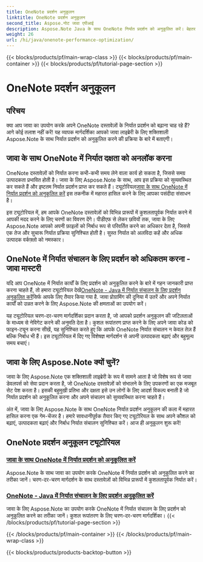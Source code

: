 ```yaml
---
title: OneNote प्रदर्शन अनुकूलन
linktitle: OneNote प्रदर्शन अनुकूलन
second_title: Aspose.नोट जावा एपीआई
description: Aspose.Note Java के साथ OneNote निर्यात प्रदर्शन को अनुकूलित करें। बेहतर उत्पादकता के लिए चरण-दर-चरण मार्गदर्शन के साथ विभिन्न प्रारूपों में कुशल दस्तावेज़ रूपांतरण सीखें।
weight: 26
url: /hi/java/onenote-performance-optimization/
---
```


{{< blocks/products/pf/main-wrap-class >}}
{{< blocks/products/pf/main-container >}}
{{< blocks/products/pf/tutorial-page-section >}}

# OneNote प्रदर्शन अनुकूलन


## परिचय

क्या आप जावा का उपयोग करके अपने OneNote दस्तावेज़ों के निर्यात प्रदर्शन को बढ़ाना चाह रहे हैं? आगे कोई तलाश नहीं करें! यह व्यापक मार्गदर्शिका आपको जावा लाइब्रेरी के लिए शक्तिशाली Aspose.Note के साथ निर्यात प्रदर्शन को अनुकूलित करने की प्रक्रिया के बारे में बताएगी।

## जावा के साथ OneNote में निर्यात दक्षता को अनलॉक करना

 OneNote दस्तावेज़ों को निर्यात करना कभी-कभी समय लेने वाला कार्य हो सकता है, जिससे समग्र उत्पादकता प्रभावित होती है। जावा के लिए Aspose.Note के साथ, आप इस प्रक्रिया को सुव्यवस्थित कर सकते हैं और इष्टतम निर्यात प्रदर्शन प्राप्त कर सकते हैं। ट्यूटोरियल[जावा के साथ OneNote में निर्यात प्रदर्शन को अनुकूलित करें](./optimize-export-performance/) इस तकनीक में महारत हासिल करने के लिए आपका पसंदीदा संसाधन है।

इस ट्यूटोरियल में, हम आपके OneNote दस्तावेज़ों को विभिन्न प्रारूपों में कुशलतापूर्वक निर्यात करने में आपकी मदद करने के लिए चरणों का विवरण देंगे। पीडीएफ से लेकर छवियों तक, जावा के लिए Aspose.Note आपको अपनी फ़ाइलों को निर्बाध रूप से परिवर्तित करने का अधिकार देता है, जिससे एक तेज और सुचारू निर्यात प्रक्रिया सुनिश्चित होती है। सुस्त निर्यात को अलविदा कहें और अधिक उत्पादक वर्कफ़्लो को नमस्कार।

## OneNote में निर्यात संचालन के लिए प्रदर्शन को अधिकतम करना - जावा मास्टरी

 यदि आप OneNote में निर्यात कार्यों के लिए प्रदर्शन को अनुकूलित करने के बारे में गहन जानकारी प्राप्त करना चाहते हैं, तो हमारा ट्यूटोरियल देखें[OneNote - Java में निर्यात संचालन के लिए प्रदर्शन अनुकूलित करें](./optimize-performance-consequent-export/)सिर्फ आपके लिए तैयार किया गया है. जावा प्रोग्रामिंग की दुनिया में उतरें और अपने निर्यात कार्यों को उन्नत करने के लिए Aspose.Note की क्षमताओं का उपयोग करें।

यह ट्यूटोरियल चरण-दर-चरण मार्गदर्शिका प्रदान करता है, जो आपको प्रदर्शन अनुकूलन की जटिलताओं के माध्यम से नेविगेट करने की अनुमति देता है। कुशल रूपांतरण प्राप्त करने के लिए अपने जावा कोड को फाइन-ट्यून करना सीखें, यह सुनिश्चित करते हुए कि आपके OneNote निर्यात संचालन न केवल तेज़ हैं बल्कि निर्बाध भी हैं। इस ट्यूटोरियल में दिए गए विशेषज्ञ मार्गदर्शन से अपनी उत्पादकता बढ़ाएं और बहुमूल्य समय बचाएं।

## जावा के लिए Aspose.Note क्यों चुनें?

जावा के लिए Aspose.Note एक शक्तिशाली लाइब्रेरी के रूप में सामने आता है जो विशेष रूप से जावा डेवलपर्स को सेवा प्रदान करता है, जो OneNote दस्तावेज़ों को संभालने के लिए उपकरणों का एक मजबूत सेट पेश करता है। इसकी बहुमुखी प्रतिभा और दक्षता इसे उन लोगों के लिए आदर्श विकल्प बनाती है जो निर्यात प्रदर्शन को अनुकूलित करना और अपने संचालन को सुव्यवस्थित करना चाहते हैं।

अंत में, जावा के लिए Aspose.Note के साथ OneNote निर्यात प्रदर्शन अनुकूलन की कला में महारत हासिल करना एक गेम-चेंजर है। हमारे सावधानीपूर्वक तैयार किए गए ट्यूटोरियल के साथ अपने कौशल को बढ़ाएं, उत्पादकता बढ़ाएं और निर्बाध निर्यात संचालन सुनिश्चित करें। आज ही अनुकूलन शुरू करें!
## OneNote प्रदर्शन अनुकूलन ट्यूटोरियल
### [जावा के साथ OneNote में निर्यात प्रदर्शन को अनुकूलित करें](./optimize-export-performance/)
Aspose.Note के साथ जावा का उपयोग करके OneNote में निर्यात प्रदर्शन को अनुकूलित करने का तरीका जानें। चरण-दर-चरण मार्गदर्शन के साथ दस्तावेज़ों को विभिन्न प्रारूपों में कुशलतापूर्वक निर्यात करें।
### [OneNote - Java में निर्यात संचालन के लिए प्रदर्शन अनुकूलित करें](./optimize-performance-consequent-export/)
जावा के लिए Aspose.Note का उपयोग करके OneNote में निर्यात संचालन के लिए प्रदर्शन को अनुकूलित करने का तरीका जानें। कुशल रूपांतरण के लिए चरण-दर-चरण मार्गदर्शिका।
{{< /blocks/products/pf/tutorial-page-section >}}

{{< /blocks/products/pf/main-container >}}
{{< /blocks/products/pf/main-wrap-class >}}

{{< blocks/products/products-backtop-button >}}
